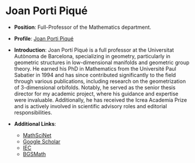 # Joan Porti Piqué <i class="ai ai-preregistered"></i>

- **Position**: Full-Professor of the Mathematics department.
- **Profile**: [Joan Porti Piqué](https://portalrecerca.uab.cat/en/persons/joan-porti-pique-3)
- **Introduction**: Joan Portí Piqué is a full professor at the Universitat Autònoma de Barcelona, specializing in geometry, particularly in geometric structures in low-dimensional manifolds and geometric group theory. 
He earned his PhD in Mathematics from the Université Paul Sabatier in 1994 and has since contributed significantly to the field through various publications, including research on the geometrization of 3-dimensional orbifolds. 
Notably, he served as the senior thesis director for my academic project, where his guidance and expertise were invaluable. 
Additionally, he has received the Icrea Academia Prize and is actively involved in scientific advisory roles and editorial responsibilities.

- **Additional Links**:
  - [MathSciNet](https://mathscinet-ams-org.eu1.proxy.openathens.net/mathscinet/author?authorId=360380)
  - [Google Scholar](https://scholar.google.ca/citations?user=03HcodcAAAAJ&hl=en)
  - [IEC](https://taller.iec.cat/mat100/crm_persona.asp?persona=298)
  - [BGSMath](https://bgsmath.cat/people/?person=joan-porti)
